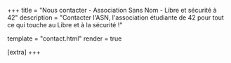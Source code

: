 +++
title = "Nous contacter - Association Sans Nom - Libre et sécurité à 42"
description = "Contacter l'ASN, l'association étudiante de 42 pour tout ce qui touche au Libre et à la sécurité !"

template = "contact.html"
render = true

[extra]
+++
